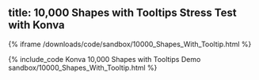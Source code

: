 title: 10,000 Shapes with Tooltips Stress Test with Konva
---

{% iframe /downloads/code/sandbox/10000_Shapes_With_Tooltip.html %}

{% include_code Konva 10,000 Shapes with Tooltips Demo sandbox/10000_Shapes_With_Tooltip.html %}